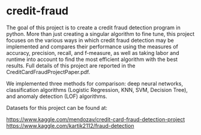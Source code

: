 # credit-fraud

The goal of this project is to create a credit fraud detection program in python. More than just creating a singular algorithm to fine tune, this project focuses on the various ways in which credit fraud detection may be implemented and compares their performance using the measures of accuracy, precision, recall, and f-measure, as well as taking labor and runtime into account to find the most efficient algorithm with the best results. Full details of this project are reported in the CreditCardFraudProjectPaper.pdf.

We implemented three methods for comparison: deep neural networks, classification algorithms (Logistic Regression, KNN, SVM, Decision Tree), and anomaly detection (LOF) algorithms.

Datasets for this project can be found at:

https://www.kaggle.com/mendozav/credit-card-fraud-detection-project
https://www.kaggle.com/kartik2112/fraud-detection